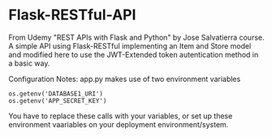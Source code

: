 # Flask-RESTful-API
From Udemy "REST APIs with Flask and Python" by Jose Salvatierra course. A simple API using Flask-RESTful implementing an Item and Store model and modified here to use the JWT-Extended token autentication method in a basic way.

Configuration Notes:
app.py makes use of two environment variables

	os.getenv('DATABASE1_URI')
	os.getenv('APP_SECRET_KEY')

You have to replace these calls with your variables, or set up these environment vaariables on your deployment environment/system.
